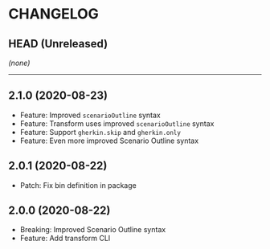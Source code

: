 CHANGELOG
=========

## HEAD (Unreleased)
_(none)_

---

## 2.1.0 (2020-08-23)
* Feature: Improved `scenarioOutline` syntax
* Feature: Transform uses improved `scenarioOutline` syntax
* Feature: Support `gherkin.skip` and `gherkin.only`
* Feature: Even more improved Scenario Outline syntax

## 2.0.1 (2020-08-22)
* Patch: Fix bin definition in package

## 2.0.0 (2020-08-22)
* Breaking: Improved Scenario Outline syntax
* Feature: Add transform CLI


